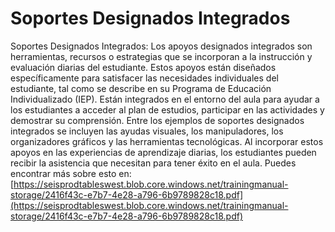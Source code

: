# Soportes Designados Integrados
Soportes Designados Integrados: Los apoyos designados integrados son herramientas, recursos o estrategias que se incorporan a la instrucción y evaluación diarias del estudiante. Estos apoyos están diseñados específicamente para satisfacer las necesidades individuales del estudiante, tal como se describe en su Programa de Educación Individualizado (IEP). Están integrados en el entorno del aula para ayudar a los estudiantes a acceder al plan de estudios, participar en las actividades y demostrar su comprensión. Entre los ejemplos de soportes designados integrados se incluyen las ayudas visuales, los manipuladores, los organizadores gráficos y las herramientas tecnológicas. Al incorporar estos apoyos en las experiencias de aprendizaje diarias, los estudiantes pueden recibir la asistencia que necesitan para tener éxito en el aula.
Puedes encontrar más sobre esto en: [https://seisprodtableswest.blob.core.windows.net/trainingmanual-storage/2416f43c-e7b7-4e28-a796-6b9789828c18.pdf](https://seisprodtableswest.blob.core.windows.net/trainingmanual-storage/2416f43c-e7b7-4e28-a796-6b9789828c18.pdf)